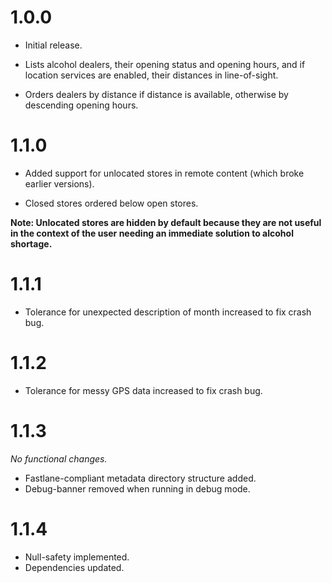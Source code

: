 1.0.0
=====

* Initial release.

* Lists alcohol dealers, their opening status and opening hours, and if location services are enabled, their distances in line-of-sight.

* Orders dealers by distance if distance is available, otherwise by descending opening hours.

1.1.0
=====

* Added support for unlocated stores in remote content (which broke earlier versions).

* Closed stores ordered below open stores.

**Note: Unlocated stores are hidden by default because they are not useful in the context of the user needing an immediate solution to alcohol shortage.**

1.1.1
=====

* Tolerance for unexpected description of month increased to fix crash bug.

1.1.2
=====

* Tolerance for messy GPS data increased to fix crash bug.

1.1.3
=====
*No functional changes.*

* Fastlane-compliant metadata directory structure added.
* Debug-banner removed when running in debug mode.

1.1.4
=====

* Null-safety implemented.
* Dependencies updated.
